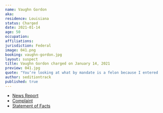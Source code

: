 ```yaml
---
name: Vaughn Gordon
aka:
residence: Louisiana
status: Charged
date: 2021-01-14
age: 50
occupation:
affiliations:
jurisdiction: Federal
image: 041.png
booking: vaughn-gordon.jpg
layout: suspect
title: Vaughn Gordon charged on January 14, 2021
preview: 041.jpg
quote: "You’re looking at what by mandate is a felon because I entered into the Capitol during the riot"
author: seditiontrack
published: true
---
```


- [News Report](https://www.theadvocate.com/acadiana/news/article_489d5514-56b3-11eb-bbbb-2b9a6a6e6984.html)
- [Complaint](https://www.justice.gov/opa/page/file/1354986/download)
- [Statement of Facts](https://www.justice.gov/opa/page/file/1354991/download)
